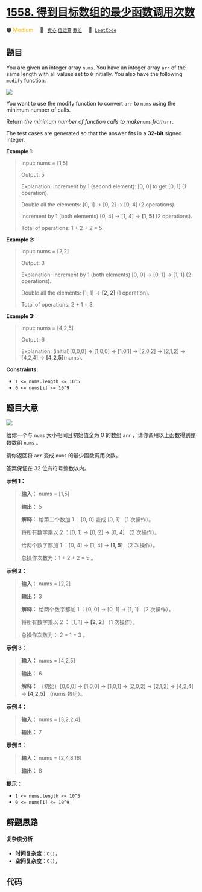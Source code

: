 # [1558. 得到目标数组的最少函数调用次数](https://leetcode.com/problems/minimum-numbers-of-function-calls-to-make-target-array)

🟠 <font color=#ffb800>Medium</font>&emsp; 🔖&ensp; [`贪心`](/tag/greedy.md) [`位运算`](/tag/bit-manipulation.md) [`数组`](/tag/array.md)&emsp; 🔗&ensp;[`LeetCode`](https://leetcode.com/problems/minimum-numbers-of-function-calls-to-make-target-array)

## 题目

You are given an integer array `nums`. You have an integer array `arr` of the
same length with all values set to `0` initially. You also have the following
`modify` function:

![](https://assets.leetcode.com/uploads/2020/07/10/sample_2_1887.png)

You want to use the modify function to convert `arr` to `nums` using the
minimum number of calls.

Return _the minimum number of function calls to make_`nums` _from_`arr`.

The test cases are generated so that the answer fits in a **32-bit** signed
integer.



**Example 1:**

> Input: nums = [1,5]
> 
> Output: 5
> 
> Explanation: Increment by 1 (second element): [0, 0] to get [0, 1] (1 operation).
> 
> Double all the elements: [0, 1] -> [0, 2] -> [0, 4] (2 operations).
> 
> Increment by 1 (both elements)  [0, 4] -> [1, 4] -> **[1, 5]** (2 operations).
> 
> Total of operations: 1 + 2 + 2 = 5.

**Example 2:**

> Input: nums = [2,2]
> 
> Output: 3
> 
> Explanation: Increment by 1 (both elements) [0, 0] -> [0, 1] -> [1, 1] (2 operations).
> 
> Double all the elements: [1, 1] -> **[2, 2]** (1 operation).
> 
> Total of operations: 2 + 1 = 3.

**Example 3:**

> Input: nums = [4,2,5]
> 
> Output: 6
> 
> Explanation: (initial)[0,0,0] -> [1,0,0] -> [1,0,1] -> [2,0,2] -> [2,1,2] -> [4,2,4] -> **[4,2,5]**(nums).

**Constraints:**

  * `1 <= nums.length <= 10^5`
  * `0 <= nums[i] <= 10^9`


## 题目大意

![](https://assets.leetcode.com/uploads/2020/07/10/sample_2_1887.png)

给你一个与 `nums` 大小相同且初始值全为 0 的数组 `arr` ，请你调用以上函数得到整数数组 `nums` 。

请你返回将 `arr` 变成 `nums` 的最少函数调用次数。

答案保证在 32 位有符号整数以内。



**示例 1：**

> 
> 
> 
> 
> 
> **输入：** nums = [1,5]
> 
> **输出：** 5
> 
> **解释：** 给第二个数加 1 ：[0, 0] 变成 [0, 1] （1 次操作）。
> 
> 将所有数字乘以 2 ：[0, 1] -> [0, 2] -> [0, 4] （2 次操作）。
> 
> 给两个数字都加 1 ：[0, 4] -> [1, 4] -> **[1, 5]** （2 次操作）。
> 
> 总操作次数为：1 + 2 + 2 = 5 。
> 
> 

**示例 2：**

> 
> 
> 
> 
> 
> **输入：** nums = [2,2]
> 
> **输出：** 3
> 
> **解释：** 给两个数字都加 1 ：[0, 0] -> [0, 1] -> [1, 1] （2 次操作）。
> 
> 将所有数字乘以 2 ： [1, 1] -> **[2, 2]** （1 次操作）。
> 
> 总操作次数为： 2 + 1 = 3 。
> 
> 

**示例 3：**

> 
> 
> 
> 
> 
> **输入：** nums = [4,2,5]
> 
> **输出：** 6
> 
> **解释：** （初始）[0,0,0] -> [1,0,0] -> [1,0,1] -> [2,0,2] -> [2,1,2] -> [4,2,4] -> **[4,2,5]** （nums 数组）。
> 
> 

**示例 4：**

> 
> 
> 
> 
> 
> **输入：** nums = [3,2,2,4]
> 
> **输出：** 7
> 
> 

**示例 5：**

> 
> 
> 
> 
> 
> **输入：** nums = [2,4,8,16]
> 
> **输出：** 8
> 
> 



**提示：**

  * `1 <= nums.length <= 10^5`
  * `0 <= nums[i] <= 10^9`


## 解题思路

#### 复杂度分析

- **时间复杂度**：`O()`，
- **空间复杂度**：`O()`，

## 代码

```javascript

```